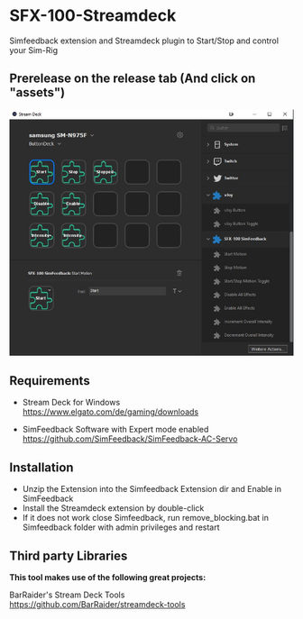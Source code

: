 # SFX-100-Streamdeck
Simfeedback extension and Streamdeck plugin to Start/Stop and control your Sim-Rig 

## Prerelease on the release tab (And click on "assets") 

![In action](doc/screenshot.JPG?raw=true|width=200)

## Requirements

- Stream Deck for Windows  
https://www.elgato.com/de/gaming/downloads

- SimFeedback Software with Expert mode enabled  
https://github.com/SimFeedback/SimFeedback-AC-Servo

## Installation
- Unzip the Extension into the Simfeedback Extension dir and Enable in SimFeedback
- Install the Streamdeck extension by double-click
- If it does not work close Simfeedback, run remove_blocking.bat in Simfeedback folder with admin privileges and restart

## Third party Libraries
**This tool makes use of the following great projects:**

BarRaider's Stream Deck Tools  
https://github.com/BarRaider/streamdeck-tools
